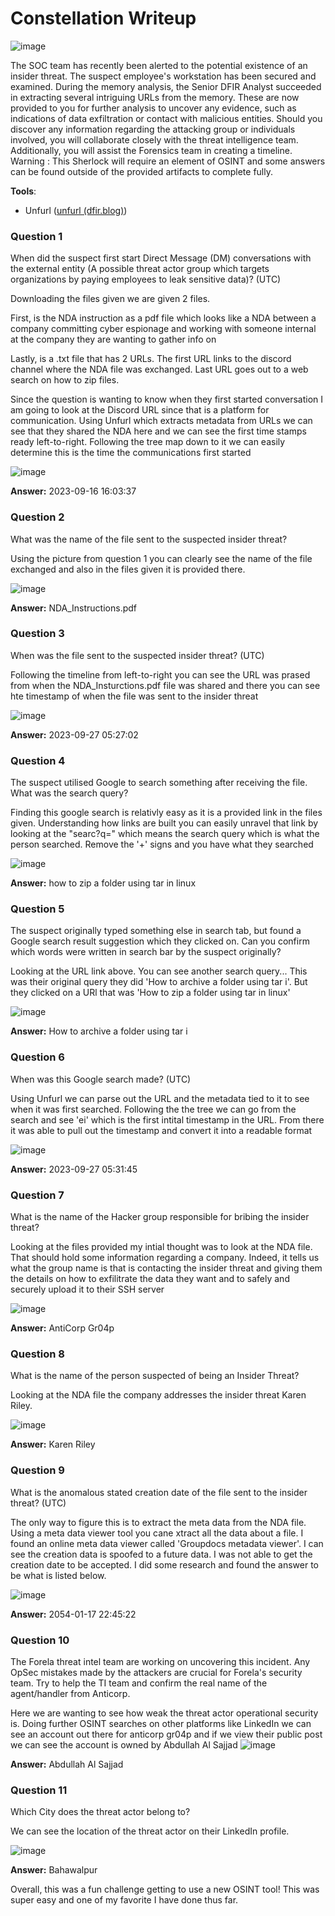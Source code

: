 # **Constellation Writeup**
![image](https://github.com/user-attachments/assets/3127b273-df20-4818-88ae-387fe03c8b67)

The SOC team has recently been alerted to the potential existence of an insider threat. The suspect employee's workstation has been secured and examined. During the memory analysis, the Senior DFIR Analyst succeeded in extracting several intriguing URLs from the memory. These are now provided to you for further analysis to uncover any evidence, such as indications of data exfiltration or contact with malicious entities. Should you discover any information regarding the attacking group or individuals involved, you will collaborate closely with the threat intelligence team. Additionally, you will assist the Forensics team in creating a timeline. Warning : This Sherlock will require an element of OSINT and some answers can be found outside of the provided artifacts to complete fully.

**Tools**: 
  - Unfurl ([unfurl (dfir.blog)](https://dfir.blog/unfurl/))
### **Question 1**
When did the suspect first start Direct Message (DM) conversations with the external entity (A possible threat actor group which targets organizations by paying employees to leak sensitive data)? (UTC)

Downloading the files given we are given 2 files. 

First, is the NDA instruction as a pdf file which looks like a NDA between a company committing cyber espionage and working with someone internal at the company they are wanting to gather info on

Lastly, is a .txt file that has 2 URLs. The first URL links to the discord channel where the NDA file was exchanged. Last URL goes out to a web search on how to zip files.

Since the question is wanting to know when they first started conversation I am going to look at the Discord URL since that is a platform for communication. Using Unfurl which extracts metadata from URLs we can see that they shared the NDA here and we can see the first time stamps ready left-to-right. Following the tree map down to it we can easily determine this is the time the communications first started

![image](https://github.com/user-attachments/assets/26b01779-2201-458f-a299-3f7f239a5bc7)

**Answer:** 2023-09-16 16:03:37
### **Question 2**
What was the name of the file sent to the suspected insider threat?

Using the picture from question 1 you can clearly see the name of the file exchanged and also in the files given it is provided there.

![image](https://github.com/user-attachments/assets/fc35bcdb-28a4-49fd-8f08-9500e14ac781)

**Answer:** NDA_Instructions.pdf
### **Question 3**
When was the file sent to the suspected insider threat? (UTC)

Following the timeline from left-to-right you can see the URL was prased from when the NDA_Insturctions.pdf file was shared and there you can see hte timestamp of when the file was sent to the insider threat

![image](https://github.com/user-attachments/assets/b06428e9-dc86-44ef-93e4-d8159b13c2a7)

**Answer:** 2023-09-27 05:27:02
### **Question 4**
The suspect utilised Google to search something after receiving the file. What was the search query?

Finding this google search is relativly easy as it is a provided link in the files given. Understanding how links are built you can easily unravel that link by looking at the "searc?q=" which means the search query which is what the person searched. Remove the '+' signs and you have what they searched
	
![image](https://github.com/user-attachments/assets/b5ee6e90-8e10-4871-82e4-b2188fc8ad74)

**Answer:** how to zip a folder using tar in linux
### **Question 5**
The suspect originally typed something else in search tab, but found a Google search result suggestion which they clicked on. Can you confirm which words were written in search bar by the suspect originally?

Looking at the URL link above. You can see another search query... This was their original query they did 'How to archive a folder using tar i'. But they clicked on a URl that was 'How to zip a folder using tar in linux'
	
![image](https://github.com/user-attachments/assets/4ef4be5e-9362-4a41-ad7f-1973c69832fb)

**Answer:** How to archive a folder using tar i
### **Question 6**
When was this Google search made? (UTC)

Using Unfurl we can parse out the URL and the metadata tied to it to see when it was first searched. Following the the tree we can go from the search and see 'ei' which is the first intital timestamp in the URL. From there it was able to pull out the timestamp and convert it into a readable format

![image](https://github.com/user-attachments/assets/7627b697-6bb8-4951-95bc-fe186309eef1)

**Answer:** 2023-09-27 05:31:45
### **Question 7**
What is the name of the Hacker group responsible for bribing the insider threat?

Looking at the files provided my intial thought was to look at the NDA file. That should hold some information regarding a company. Indeed, it tells us what the group name is that is contacting the insider threat and giving them the details on how to exfilitrate the data they want and to safely and securely upload it to their SSH server

![image](https://github.com/user-attachments/assets/b2071f4b-735a-43cd-9381-34880530bb8a)

**Answer:** AntiCorp Gr04p
### **Question 8**
What is the name of the person suspected of being an Insider Threat?

Looking at the NDA file the company addresses the insider threat Karen Riley.
	
![image](https://github.com/user-attachments/assets/b42b0eff-63c6-444c-84dd-62a0c23f91aa)

**Answer:** Karen Riley
### **Question 9**
What is the anomalous stated creation date of the file sent to the insider threat? (UTC)

The only way to figure this is to extract the meta data from the NDA file. Using a meta data viewer tool you cane xtract all the data about a file. I found an online meta data viewer called 'Groupdocs metadata viewer'. I can see the creation data is spoofed to a future data. I was not able to get the creation date to be accepted. I did some research and found the answer to be what is listed below.
	
![image](https://github.com/user-attachments/assets/8e97fdf8-2c45-4687-a073-2f18bd4160dc)

**Answer:** 2054-01-17 22:45:22
### **Question 10**
The Forela threat intel team are working on uncovering this incident. Any OpSec mistakes made by the attackers are crucial for Forela's security team. Try to help the TI team and confirm the real name of the agent/handler from Anticorp.

Here we are wanting to see how weak the threat actor operational security is. Doing further OSINT searches on other platforms like LinkedIn we can see an account out there for anticorp gr04p and if we view their public post we can see the account is owned by Abdullah Al Sajjad
![image](https://github.com/user-attachments/assets/f9f51bd0-e87b-4c6d-ba86-5e8a8d0be0f3)


**Answer:** Abdullah Al Sajjad
### **Question 11**
Which City does the threat actor belong to?

We can see the location of the threat actor on their LinkedIn profile.

![image](https://github.com/user-attachments/assets/04305365-6c7f-4fa8-8e54-829fce6801b1)

**Answer:** Bahawalpur

Overall, this was a fun challenge getting to use a new OSINT tool! This was super easy and one of my favorite I have done thus far.
